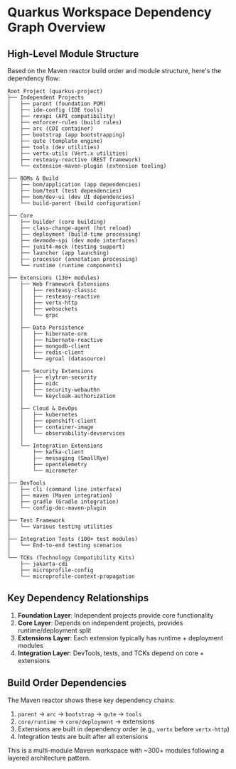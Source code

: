 # Quarkus Workspace Dependency Graph Overview

## High-Level Module Structure

Based on the Maven reactor build order and module structure, here's the dependency flow:

```
Root Project (quarkus-project)
├── Independent Projects
│   ├── parent (foundation POM)
│   ├── ide-config (IDE tools)
│   ├── revapi (API compatibility)
│   ├── enforcer-rules (build rules)
│   ├── arc (CDI container)
│   ├── bootstrap (app bootstrapping)
│   ├── qute (template engine)
│   ├── tools (dev utilities)
│   ├── vertx-utils (Vert.x utilities)
│   ├── resteasy-reactive (REST framework)
│   └── extension-maven-plugin (extension tooling)
│
├── BOMs & Build
│   ├── bom/application (app dependencies)
│   ├── bom/test (test dependencies)
│   ├── bom/dev-ui (dev UI dependencies)
│   └── build-parent (build configuration)
│
├── Core
│   ├── builder (core building)
│   ├── class-change-agent (hot reload)
│   ├── deployment (build-time processing)
│   ├── devmode-spi (dev mode interfaces)
│   ├── junit4-mock (testing support)
│   ├── launcher (app launching)
│   ├── processor (annotation processing)
│   └── runtime (runtime components)
│
├── Extensions (130+ modules)
│   ├── Web Framework Extensions
│   │   ├── resteasy-classic
│   │   ├── resteasy-reactive
│   │   ├── vertx-http
│   │   ├── websockets
│   │   └── grpc
│   │
│   ├── Data Persistence
│   │   ├── hibernate-orm
│   │   ├── hibernate-reactive
│   │   ├── mongodb-client
│   │   ├── redis-client
│   │   └── agroal (datasource)
│   │
│   ├── Security Extensions
│   │   ├── elytron-security
│   │   ├── oidc
│   │   ├── security-webauthn
│   │   └── keycloak-authorization
│   │
│   ├── Cloud & DevOps
│   │   ├── kubernetes
│   │   ├── openshift-client
│   │   ├── container-image
│   │   └── observability-devservices
│   │
│   └── Integration Extensions
│       ├── kafka-client
│       ├── messaging (SmallRye)
│       ├── opentelemetry
│       └── micrometer
│
├── DevTools
│   ├── cli (command line interface)
│   ├── maven (Maven integration)
│   ├── gradle (Gradle integration)
│   └── config-doc-maven-plugin
│
├── Test Framework
│   └── Various testing utilities
│
├── Integration Tests (100+ test modules)
│   └── End-to-end testing scenarios
│
└── TCKs (Technology Compatibility Kits)
    ├── jakarta-cdi
    ├── microprofile-config
    └── microprofile-context-propagation
```

## Key Dependency Relationships

1. **Foundation Layer**: Independent projects provide core functionality
2. **Core Layer**: Depends on independent projects, provides runtime/deployment split
3. **Extensions Layer**: Each extension typically has runtime + deployment modules
4. **Integration Layer**: DevTools, tests, and TCKs depend on core + extensions

## Build Order Dependencies

The Maven reactor shows these key dependency chains:

1. `parent` → `arc` → `bootstrap` → `qute` → `tools`
2. `core/runtime` → `core/deployment` → extensions
3. Extensions are built in dependency order (e.g., `vertx` before `vertx-http`)
4. Integration tests are built after all extensions

This is a multi-module Maven workspace with ~300+ modules following a layered architecture pattern.